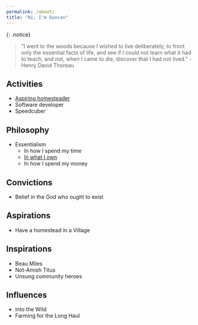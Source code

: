 ```yaml
---
permalink: /about/
title: "Hi, I'm Duncan"
---
```


{: .notice}
> "I went to the woods because I wished to live deliberately, to front only the essential facts of life, and see if I could not learn what it had to teach, and not, when I came to die, discover that I had not lived." - Henry David Thoreau

## Activities
- [Aspiring homesteader](/homesteading)
- Software developer
- Speedcuber 

## Philosophy 
- Essentialism
    - In how I spend my time 
    - [In what I own](/defining-enough)
    - In how I spend my money

## Convictions
- Belief in the God who ought to exist

## Aspirations
- Have a homestead in a Village

## Inspirations

- Beau Miles
- Not-Amish Titus 
- Unsung community heroes

## Influences

- Into the Wild
- Farming for the Long Haul
